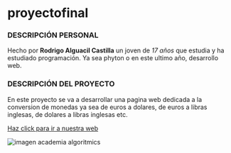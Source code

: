 # proyectofinal

### DESCRIPCIÓN PERSONAL

Hecho por **Rodrigo Alguacil Castilla** un joven de *17 años* que estudia y ha estudiado programación. Ya sea phyton o en este ultimo año, desarrollo web.

### DESCRIPCIÓN DEL PROYECTO

En este proyecto se va a desarrollar una pagina web dedicada a la conversion de monedas ya sea de euros a dolares, de euros a libras inglesas, de dolares a libras inglesas etc.

[Haz click para ir a nuestra web](https://es.alg.academy/) 

![imagen academia algoritmics](https://www.advanceacademia.com/img/related/algorithmics.jpg)

